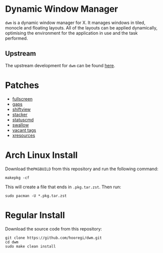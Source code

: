 # Dynamic Window Manager

`dwm` is a dynamic window manager for X. It manages windows in tiled, monocle and floating layouts. All of the layouts can be applied dynamically, optimising the environment for the application in use and the task performed.

## Upstream

The upstream development for `dwm` can be found [here](https://git.suckless.org/dwm).

# Patches

- [fullscreen](https://dwm.suckless.org/patches/actualfullscreen/)
- [gaps](https://dwm.suckless.org/patches/vanitygaps/)
- [shiftview](https://dwm.suckless.org/patches/nextprev/)
- [stacker](https://dwm.suckless.org/patches/stacker/)
- [statuscmd](https://dwm.suckless.org/patches/statuscmd/)
- [swallow](https://dwm.suckless.org/patches/swallow/)
- [vacant tags](https://dwm.suckless.org/patches/hide_vacant_tags/)
- [xresources](https://dwm.suckless.org/patches/xresources/)

# Arch Linux Install

Download the`PKGBUILD` from this repository and run the following command:

```
makepkg -cf
```

This will create a file that ends in `.pkg.tar.zst`. Then run:

```
sudo pacman -U *.pkg.tar.zst
```

# Regular Install

Download the source code from this repository:

```
git clone https://github.com/hooregi/dwm.git
cd dwm
sudo make clean install
```
